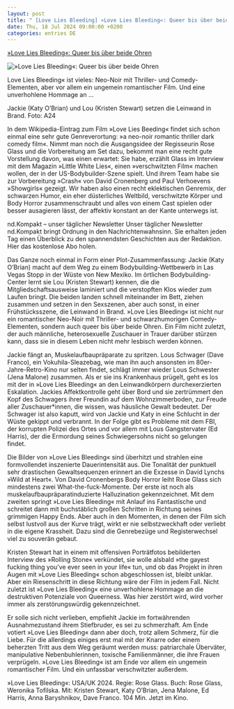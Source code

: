 ```yaml
---
layout: post
title: " [Love Lies Bleeding] »Love Lies Bleeding«: Queer bis über beide Ohren"
date: Thu, 18 Jul 2024 09:00:00 +0200
categories: entries DE
---
```

[»Love Lies Bleeding«: Queer bis über beide Ohren](https://www.nd-aktuell.de/artikel/1183831.kino-love-lies-bleeding-queer-bis-ueber-beide-ohren.html)

![»Love Lies Bleeding«: Queer bis über beide Ohren](https://www.nd-aktuell.de/img/jpeg/2400/288583)

Love Lies Bleeding« ist vieles: Neo-Noir mit Thriller- und Comedy-Elementen, aber vor allem ein ungemein romantischer Film. Und eine unverhohlene Hommage an ...

Jackie (Katy O’Brian) und Lou (Kristen Stewart) setzen die Leinwand in Brand. Foto: A24

In dem Wikipedia-Eintrag zum Film »Love Lies Beeding« findet sich schon einmal eine sehr gute Genreverortung: »a neo-noir romantic thriller dark comedy film«. Nimmt man noch die Ausgangsidee der Regisseurin Rose Glass und die Vorbereitung am Set dazu, bekommt man eine recht gute Vorstellung davon, was einen erwartet: Sie habe, erzählt Glass im Interview mit dem Magazin »Little White Lies«, einen »verschwitzten Film« machen wollen, der in der US-Bodybuilder-Szene spielt. Und ihrem Team habe sie zur Vorbereitung »Crash« von David Cronenberg und Paul Verhoevens »Showgirls« gezeigt. Wir haben also einen recht eklektischen Genremix, der schwarzen Humor, ein eher düsterliches Weltbild, verschwitzte Körper und Body Horror zusammenschraubt und alles von einem Cast spielen oder besser ausagieren lässt, der affektiv konstant an der Kante unterwegs ist.

nd.Kompakt – unser täglicher Newsletter Unser täglicher Newsletter nd.Kompakt bringt Ordnung in den Nachrichtenwahnsinn. Sie erhalten jeden Tag einen Überblick zu den spannendsten Geschichten aus der Redaktion. Hier das kostenlose Abo holen.

Das Ganze noch einmal in Form einer Plot-Zusammenfassung: Jackie (Katy O’Brian) macht auf dem Weg zu einem Bodybuilding-Wettbewerb in Las Vegas Stopp in der Wüste von New Mexiko. Im örtlichen Bodybuilding-Center lernt sie Lou (Kristen Stewart) kennen, die die Mitgliedschaftsausweise laminiert und die verstopften Klos wieder zum Laufen bringt. Die beiden landen schnell miteinander im Bett, ziehen zusammen und setzen in den Sexszenen, aber auch sonst, in einer Frühstücksszene, die Leinwand in Brand. »Love Lies Bleeding« ist nicht nur ein romantischer Neo-Noir mit Thriller- und schwarzhumorigen Comedy-Elementen, sondern auch queer bis über beide Ohren. Ein Film nicht zuletzt, der auch männliche, heterosexuelle Zuschauer in Trauer darüber stürzen kann, dass sie in diesem Leben nicht mehr lesbisch werden können.

Jackie fängt an, Muskelaufbaupräparate zu spritzen. Lous Schwager (Dave Franco), ein Vokuhila-Sleazebag, wie man ihn auch ansonsten im 80er-Jahre-Retro-Kino nur selten findet, schlägt immer wieder Lous Schwester (Jena Malone) zusammen. Als er sie ins Krankenhaus prügelt, geht es los mit der in »Love Lies Bleeding« an den Leinwandkörpern durchexerzierten Eskalation. Jackies Affektkontrolle geht über Bord und sie zertrümmert den Kopf des Schwagers ihrer Freundin auf dem Wohnzimmerboden, zur Freude aller Zuschauer*innen, die wissen, was häusliche Gewalt bedeutet. Der Schwager ist also kaputt, wird von Jackie und Katy in eine Schlucht in der Wüste gekippt und verbrannt. In der Folge gibt es Probleme mit dem FBI, der korrupten Polizei des Ortes und vor allem mit Lous Gangstervater (Ed Harris), der die Ermordung seines Schwiegersohns nicht so gelungen findet.

Die Bilder von »Love Lies Bleeding« sind überhitzt und strahlen eine formvollendet inszenierte Dauerintensität aus. Die Tonalität der punktuell sehr drastischen Gewaltsequenzen erinnert an die Exzesse in David Lynchs »Wild at Heart«. Von David Cronenbergs Body Horror leiht Rose Glass sich mindestens zwei What-the-fuck-Momente. Der erste ist noch als muskelaufbaupräparatinduzierte Halluzination gekennzeichnet. Mit dem zweiten springt »Love Lies Bleeding« mit Anlauf ins Fantastische und schreitet dann mit buchstäblich großen Schritten in Richtung seines grimmigen Happy Ends. Aber auch in den Momenten, in denen der Film sich selbst lustvoll aus der Kurve trägt, wirkt er nie selbstzweckhaft oder verliebt in die eigene Krassheit. Dazu sind die Genrebezüge und Registerwechsel viel zu souverän gebaut.

Kristen Stewart hat in einem mit offensiven Porträtfotos bebilderten Interview des »Rolling Stone« verkündet, sie wolle alsbald »the gayest fucking thing you’ve ever seen in your life« tun, und ob das Projekt in ihren Augen mit »Love Lies Bleeding« schon abgeschlossen ist, bleibt unklar. Aber ein Riesenschritt in diese Richtung wäre der Film in jedem Fall. Nicht zuletzt ist »Love Lies Bleeding« eine unverhohlene Hommage an die destruktiven Potenziale von Queerness. Was hier zerstört wird, wird vorher immer als zerstörungswürdig gekennzeichnet.

Er solle sich nicht verlieben, empfiehlt Jackie im fortwährenden Ausnahmezustand ihrem Stiefbruder, es sei zu schmerzhaft. Am Ende votiert »Love Lies Bleeding« dann aber doch, trotz allem Schmerz, für die Liebe. Für die allerdings einiges erst mal mit der Knarre oder einem beherzten Tritt aus dem Weg geräumt werden muss: patriarchale Überväter, manipulative Nebenbuhlerinnen, toxische Familienmänner, die ihre Frauen verprügeln. »Love Lies Bleeding« ist am Ende vor allem ein ungemein romantischer Film. Und ein unfassbar verschwitzter außerdem.

»Love Lies Bleeding«: USA/UK 2024. Regie: Rose Glass. Buch: Rose Glass, Weronika Tofilska. Mit: Kristen Stewart, Katy O’Brian, Jena Malone, Ed Harris, Anna Baryshnikov, Dave Franco. 104 Min. Jetzt im Kino.

